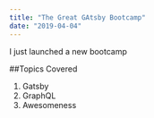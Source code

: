 ```yaml
---
title: "The Great GAtsby Bootcamp"
date: "2019-04-04"
---
```


I just launched a new bootcamp

##Topics Covered
1. Gatsby
2. GraphQL
3. Awesomeness